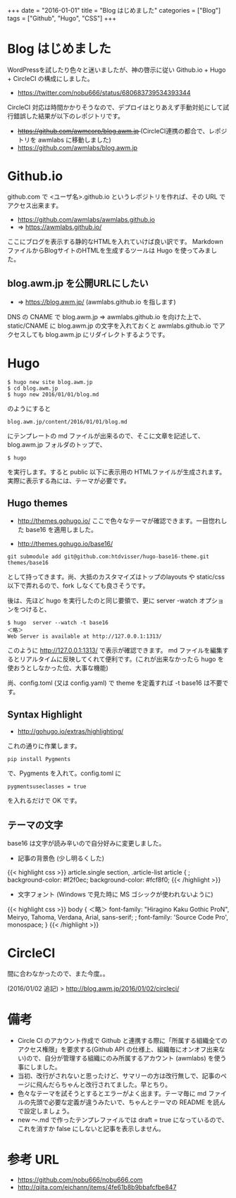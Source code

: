 +++
date = "2016-01-01"
title = "Blog はじめました"
categories = ["Blog"]
tags = ["Github", "Hugo", "CSS"]
+++

# Blog はじめました

WordPressを試したり色々と迷いましたが、神の啓示に従い Github.io + Hugo + CircleCI の構成にしました。

 * https://twitter.com/nobu666/status/680683739534393344

CircleCI 対応は時間かかりそうなので、デプロイはとりあえず手動対処にして試行錯誤した結果が以下のレポジトリです。

 * <del> https://github.com/awmcorp/blog.awm.jp </del> (CircleCI連携の都合で、レポジトリを awmlabs に移動しました)
 * <ins> https://github.com/awmlabs/blog.awm.jp </ins>

# Github.io

github.com で <ユーザ名>.github.io というレポジトリを作れば、その URL でアクセス出来ます。

 * https://github.com/awmlabs/awmlabs.github.io
 * => https://awmlabs.github.io/

ここにブログを表示する静的なHTMLを入れていけば良い訳です。
Markdown ファイルからBlogサイトのHTMLを生成するツールは Hugo を使ってみました。

## blog.awm.jp を公開URLにしたい

 * => https://blog.awm.jp/ (awmlabs.github.io を指します)

DNS の CNAME で blog.awm.jp => awmlabs.github.io を向けた上で、static/CNAME に blog.awm.jp の文字を入れておくと awmlabs.github.io でアクセスしても blog.awm.jp にリダイレクトするようです。

# Hugo

```
$ hugo new site blog.awm.jp
$ cd blog.awm.jp
$ hugo new 2016/01/01/blog.md
```
のようにすると
```
blog.awm.jp/content/2016/01/01/blog.md
```
にテンプレートの md ファイルが出来るので、そこに文章を記述して、blog.awm.jp フォルダのトップで、

```
$ hugo
```
を実行します。すると public 以下に表示用の HTMLファイルが生成されます。 実際に表示する為には、テーマが必要です。

## Hugo themes

 * http://themes.gohugo.io/
ここで色々なテーマが確認できます。一目惚れした base16 を適用しました。

 * http://themes.gohugo.io/base16/

```
git submodule add git@github.com:htdvisser/hugo-base16-theme.git themes/base16
```
として持ってきます。尚、大抵のカスタマイズはトップのlayouts や static/css 以下で弄れるので、fork しなくても良さそうです。

後は、先ほど hugo を実行したのと同じ要領で、更に server -watch オプションをつけると、

```
$ hugo  server --watch -t base16
＜略＞
Web Server is available at http://127.0.0.1:1313/
```

このように http://127.0.0.1:1313/ で表示が確認できます。
md ファイルを編集するとリアルタイムに反映してくれて便利です。(これが出来なかったら hugo を使おうとしなかった位、大事な機能)

尚、config.toml (又は config.yaml) で theme を定義すれば -t base16 は不要です。

## Syntax Highlight

* http://gohugo.io/extras/highlighting/

これの通りに作業します。

```
pip install Pygments
```
で、Pygments を入れて。config.toml に
```
pygmentsuseclasses = true
```
を入れるだけで OK です。

## テーマの文字

base16 は文字が読み辛いので自分好みに変更しました。

 * 記事の背景色 (少し明るくした)

{{< highlight css >}}
article.single section,
.article-list article {
;  background-color: #f2f0ec;
  background-color: #fcf8f0;
{{< /highlight >}}

 * 文字フォント (Windows で見た時に MS ゴシックが使われないように)

{{< highlight css >}}
body {
   ＜略＞
  font-family: "Hiragino Kaku Gothic ProN", Meiryo, Tahoma, Verdana, Arial, sans-serif;
;  font-family: 'Source Code Pro', monospace;
}
{{< /highlight >}}

# CircleCI

間に合わなかったので、また今度。。

(2016/01/02 追記) > http://blog.awm.jp/2016/01/02/circleci/

# 備考

 * Circle CI のアカウント作成で Github と連携する際に「所属する組織全てのアクセス権限」を要求する(Github API の仕様上、組織毎にオンオフ出来ない)ので、自分が管理する組織にのみ所属するアカウント (awmlabs) を使う事にしました。
 * 当初、改行がされないと思ったけど、サマリーの方は改行無しで、記事のページに飛んだらちゃんと改行されてました。早とちり。
 * 色々なテーマを試そうとするとエラーがよく出ます。テーマ毎に md ファイルの先頭で必要な定義が違うみたいで、ちゃんとテーマの README を読んで設定しましょう。
 * new 〜.md で作ったテンプレファイルでは draft = true になっているので、これを消すか false にしないと記事を表示しません。

# 参考 URL

 * https://github.com/nobu666/nobu666.com
 * http://qiita.com/eichann/items/4fe61b8b9bbafcfbe847
